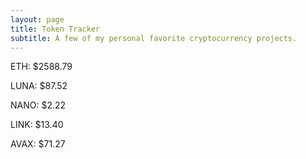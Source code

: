 ```yaml
---
layout: page
title: Token Tracker
subtitle: A few of my personal favorite cryptocurrency projects.
---
```


<!--BEGINCRYPTOINPUT-->
ETH: $2588.79

LUNA: $87.52

NANO: $2.22

LINK: $13.40

AVAX: $71.27

<!--ENDCRYPTOINPUT-->
